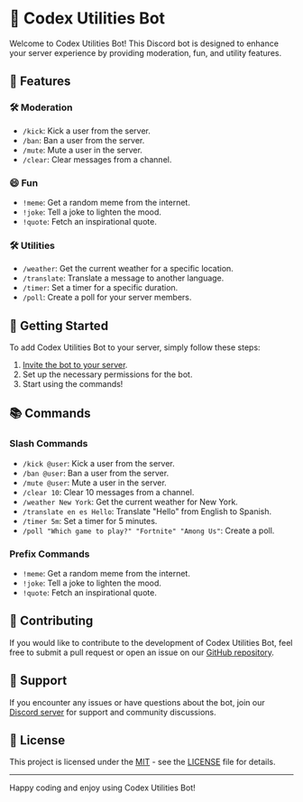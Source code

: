 # 🤖 Codex Utilities Bot

Welcome to Codex Utilities Bot! This Discord bot is designed to enhance your server experience by providing moderation, fun, and utility features.

## 🌟 Features

### 🛠️ Moderation
- `/kick`: Kick a user from the server.
- `/ban`: Ban a user from the server.
- `/mute`: Mute a user in the server.
- `/clear`: Clear messages from a channel.

### 😄 Fun
- `!meme`: Get a random meme from the internet.
- `!joke`: Tell a joke to lighten the mood.
- `!quote`: Fetch an inspirational quote.

### 🛠️ Utilities
- `/weather`: Get the current weather for a specific location.
- `/translate`: Translate a message to another language.
- `/timer`: Set a timer for a specific duration.
- `/poll`: Create a poll for your server members.

## 🚀 Getting Started

To add Codex Utilities Bot to your server, simply follow these steps:

1. [Invite the bot to your server](bot-invite-link).
2. Set up the necessary permissions for the bot.
3. Start using the commands!

## 📚 Commands

### Slash Commands
- `/kick @user`: Kick a user from the server.
- `/ban @user`: Ban a user from the server.
- `/mute @user`: Mute a user in the server.
- `/clear 10`: Clear 10 messages from a channel.
- `/weather New York`: Get the current weather for New York.
- `/translate en es Hello`: Translate "Hello" from English to Spanish.
- `/timer 5m`: Set a timer for 5 minutes.
- `/poll "Which game to play?" "Fortnite" "Among Us"`: Create a poll.

### Prefix Commands
- `!meme`: Get a random meme from the internet.
- `!joke`: Tell a joke to lighten the mood.
- `!quote`: Fetch an inspirational quote.

## 🤝 Contributing

If you would like to contribute to the development of Codex Utilities Bot, feel free to submit a pull request or open an issue on our [GitHub repository](link-to-repository).

## 💬 Support

If you encounter any issues or have questions about the bot, join our [Discord server](link-to-discord-server) for support and community discussions.

## 📝 License

This project is licensed under the [MIT](link-to-license) - see the [LICENSE](LICENSE) file for details.

---

Happy coding and enjoy using Codex Utilities Bot!
